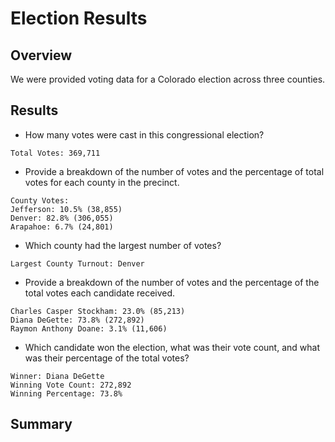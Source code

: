 # Election Results
## Overview
We were provided voting  data for a Colorado election across three counties.
## Results
  - How many votes were cast in this congressional election?
  ```
  Total Votes: 369,711
  ```
  - Provide a breakdown of the number of votes and the percentage of total votes for each county in the precinct.
   ```
  County Votes:
  Jefferson: 10.5% (38,855)
  Denver: 82.8% (306,055)
  Arapahoe: 6.7% (24,801)
  ```
  - Which county had the largest number of votes?
  ```
  Largest County Turnout: Denver
  ```
  - Provide a breakdown of the number of votes and the percentage of the total votes each candidate received.
  ```
  Charles Casper Stockham: 23.0% (85,213)
  Diana DeGette: 73.8% (272,892)
  Raymon Anthony Doane: 3.1% (11,606)
  ```
  - Which candidate won the election, what was their vote count, and what was their percentage of the total votes?
  ```
  Winner: Diana DeGette
  Winning Vote Count: 272,892
  Winning Percentage: 73.8%
  ```
## Summary
